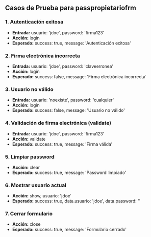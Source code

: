 ## Casos de Prueba para passpropietariofrm

### 1. Autenticación exitosa
- **Entrada:** usuario: 'jdoe', password: 'firma123'
- **Acción:** login
- **Esperado:** success: true, message: 'Autenticación exitosa'

### 2. Firma electrónica incorrecta
- **Entrada:** usuario: 'jdoe', password: 'claveerronea'
- **Acción:** login
- **Esperado:** success: false, message: 'Firma electrónica incorrecta'

### 3. Usuario no válido
- **Entrada:** usuario: 'noexiste', password: 'cualquier'
- **Acción:** login
- **Esperado:** success: false, message: 'Usuario no válido'

### 4. Validación de firma electrónica (validate)
- **Entrada:** usuario: 'jdoe', password: 'firma123'
- **Acción:** validate
- **Esperado:** success: true, message: 'Firma válida'

### 5. Limpiar password
- **Acción:** clear
- **Esperado:** success: true, message: 'Password limpiado'

### 6. Mostrar usuario actual
- **Acción:** show, usuario: 'jdoe'
- **Esperado:** success: true, data.usuario: 'jdoe', data.password: ''

### 7. Cerrar formulario
- **Acción:** close
- **Esperado:** success: true, message: 'Formulario cerrado'
